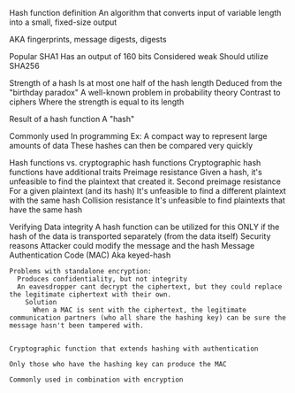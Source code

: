 Hash function definition
  An algorithm that converts input of variable length into a small, fixed-size output

  AKA
    fingerprints, message digests, digests

Popular
  SHA1
    Has an output of 160 bits
    Considered weak
      Should utilize SHA256

Strength of a hash
  Is at most one half of the hash length
    Deduced from the "birthday paradox"
      A well-known problem in probability theory
    Contrast to ciphers
      Where the strength is equal to its length


Result of a hash function
  A "hash"

Commonly used
  In programming
    Ex: A compact way to represent large amounts of data
      These hashes can then be compared very quickly

Hash functions vs. cryptographic hash functions
  Cryptographic hash functions have additional traits
    Preimage resistance
      Given a hash, it's unfeasible to find the plaintext that created it.
    Second preimage resistance
      For a given plaintext (and its hash)
        It's unfeasible to find a different plaintext with the same hash
    Collision resistance
      It's unfeasible to find plaintexts that have the same hash

Verifying Data integrity
  A hash function can be utilized for this
    ONLY if the hash of the data is transported separately (from the data itself)
      Security reasons
        Attacker could modify the message and the hash
  Message Authentication Code (MAC)
    Aka keyed-hash
    
    Problems with standalone encryption:
      Produces confidentiality, but not integrity
      An eavesdropper cant decrypt the ciphertext, but they could replace the legitimate ciphertext with their own.
        Solution
          When a MAC is sent with the ciphertext, the legitimate communication partners (who all share the hashing key) can be sure the message hasn't been tampered with.


    Cryptographic function that extends hashing with authentication
    
    Only those who have the hashing key can produce the MAC

    Commonly used in combination with encryption



